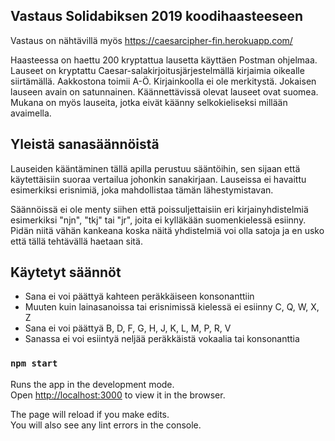 ## Vastaus Solidabiksen 2019 koodihaasteeseen

Vastaus on nähtävillä myös https://caesarcipher-fin.herokuapp.com/

Haasteessa on haettu 200 kryptattua lausetta käyttäen Postman ohjelmaa.
Lauseet on kryptattu Caesar-salakirjoitusjärjestelmällä kirjaimia oikealle siirtämällä.
Aakkostona toimii A-Ö. Kirjainkoolla ei ole merkitystä. Jokaisen lauseen avain on satunnainen.
Käännettävissä olevat lauseet ovat suomea. Mukana on myös lauseita, jotka eivät käänny selkokieliseksi millään avaimella.

## Yleistä sanasäännöistä

Lauseiden kääntäminen tällä apilla perustuu sääntöihin,
sen sijaan että käytettäisiin suoraa vertailua johonkin sanakirjaan.
Lauseissa ei havaittu esimerkiksi erisnimiä, joka mahdollistaa tämän lähestymistavan.

Säännöissä ei ole menty siihen että poissuljettaisiin eri kirjainyhdistelmiä
esimerkiksi "njn", "tkj" tai "jr", joita ei kylläkään suomenkielessä esiinny.
Pidän niitä vähän kankeana koska näitä yhdistelmiä voi olla satoja ja en usko
että tällä tehtävällä haetaan sitä.

## Käytetyt säännöt

- Sana ei voi päättyä kahteen peräkkäiseen konsonanttiin
- Muuten kuin lainasanoissa tai erisnimissä kielessä ei esiinny C, Q, W, X, Z
- Sana ei voi päättyä B, D, F, G, H, J, K, L, M, P, R, V
- Sanassa ei voi esiintyä neljää peräkkäistä vokaalia tai konsonanttia

### `npm start`

Runs the app in the development mode.<br />
Open [http://localhost:3000](http://localhost:3000) to view it in the browser.

The page will reload if you make edits.<br />
You will also see any lint errors in the console.
